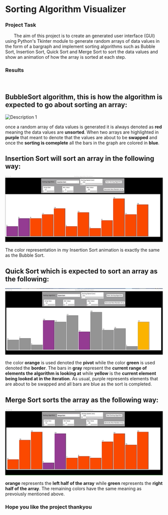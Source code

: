 # Sorting Algorithm Visualizer

### Project Task
&nbsp;&nbsp;&nbsp;&nbsp;&nbsp;&nbsp; The aim of this project is to create an generated user interface (GUI) using Python's Tkinter module to generate random arrays of data values in the form of a bargraph and implement sorting algorithms such as Bubble Sort, Insertion Sort, Quick Sort and Merge Sort to sort the data values and show an animation of how the array is sorted at each step.  
### Results
<br>

## BubbleSort algorithm, this is how the algorithm is expected to go about sorting an array: 
![Description 1](https://github.com/yeswanth-63/Sorting_algorithm_visualizer/blob/main/gifs/Bubble%20Sort%20.gif )

once a random array of data values is generated it is always denoted as **red** meaning the data values are **unsorted**. When two arrays are highlighted in **purple** that meant to denote that the values are about to be **swapped** and once the **sorting is comeplete** all the bars in the graph are colored in **blue**.

## Insertion Sort will sort an array in the following way:

![Description 2](https://github.com/yeswanth-63/Sorting_algorithm_visualizer/blob/main/gifs/Insertion%20Sort.gif )

The color representation in my Insertion Sort animation is exactly the same as the Bubble Sort.

##  Quick Sort which is expected to sort an array as the following:

![Description 2](https://github.com/yeswanth-63/Sorting_algorithm_visualizer/blob/main/gifs/Quick%20Sort.gif )

the color **orange** is used denoted the **pivot** while the color **green** is used denoted the **border**. The bars in **gray** represent the **current range of elements the algorithm is looking at** while **yellow** is the **current element being looked at in the iteration**. As usual, purple represents elements that are about to be swapped and all bars are blue as the sort is completed. 

##  Merge Sort sorts the array as the following way:

![Description 2](https://github.com/yeswanth-63/Sorting_algorithm_visualizer/blob/main/gifs/Merge%20Sort.gif )

**orange** represents the **left half of the array** while **green** represents the **right half of the array**. The remaining colors have the same meaning as prevoiusly mentioned above.

### Hope you like the project thankyou
<br>
